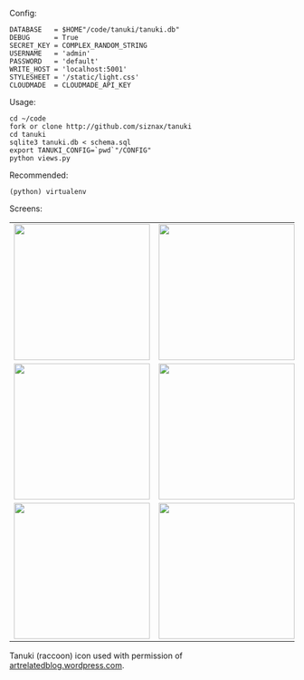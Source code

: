 Config:

    DATABASE   = $HOME"/code/tanuki/tanuki.db"
    DEBUG      = True
    SECRET_KEY = COMPLEX_RANDOM_STRING
    USERNAME   = 'admin'
    PASSWORD   = 'default'
    WRITE_HOST = 'localhost:5001'
    STYLESHEET = '/static/light.css'
    CLOUDMADE  = CLOUDMADE_API_KEY

Usage:

    cd ~/code
    fork or clone http://github.com/siznax/tanuki
    cd tanuki
    sqlite3 tanuki.db < schema.sql
    export TANUKI_CONFIG=`pwd`"/CONFIG"
    python views.py

Recommended:

    (python) virtualenv

Screens:

<div id=tanuki_screens>
<table border=0>
<tr>
<td><a target=blank href="http://archive.org/download/siznax-screens/tanuki006.png"><img src="http://archive.org/download/siznax-screens/tanuki006.png" width="240"></a></td>
<td><a target=blank href="http://archive.org/download/siznax-screens/tanuki007.png"><img src="http://archive.org/download/siznax-screens/tanuki007.png" width="240"></a></td>
<td><a target=blank href="http://archive.org/download/siznax-screens/tanuki008.png"><img src="http://archive.org/download/siznax-screens/tanuki008.png" width="240"></a></td>
<tr>
<td><a target=blank href="http://archive.org/download/siznax-screens/tanuki009.png"><img src="http://archive.org/download/siznax-screens/tanuki009.png" width="240"></a></td>
<td><a target=blank href="http://archive.org/download/siznax-screens/tanuki010.png"><img src="http://archive.org/download/siznax-screens/tanuki010.png" width="240"></a></td>
<td><a target=blank href="http://archive.org/download/siznax-screens/tanuki011.png"><img src="http://archive.org/download/siznax-screens/tanuki011.png" width="240"></a></td>
<tr>
<td><a target=blank href="http://archive.org/download/siznax-screens/tanuki012.png"><img src="http://archive.org/download/siznax-screens/tanuki012.png" width="240"></a></td>
<td><a target=blank href="http://archive.org/download/siznax-screens/tanuki013.png"><img src="http://archive.org/download/siznax-screens/tanuki013.png" width="240"></a></td>
</table>
</div>

Tanuki (raccoon) icon used with permission of 
[artrelatedblog.wordpress.com](http://artrelatedblog.wordpress.com/2012/08/06/new-pixel-art-avatar/).


